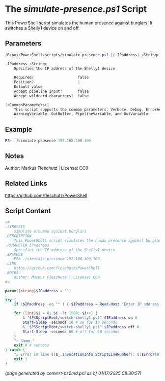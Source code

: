 The *simulate-presence.ps1* Script
===========================

This PowerShell script simulates the human presence against burglars. It switches a Shelly1 device on and off.

Parameters
----------
```powershell
/Repos/PowerShell/scripts/simulate-presence.ps1 [[-IPaddress] <String>] [<CommonParameters>]

-IPaddress <String>
    Specifies the IP address of the Shelly1 device
    
    Required?                    false
    Position?                    1
    Default value                
    Accept pipeline input?       false
    Accept wildcard characters?  false

[<CommonParameters>]
    This script supports the common parameters: Verbose, Debug, ErrorAction, ErrorVariable, WarningAction, 
    WarningVariable, OutBuffer, PipelineVariable, and OutVariable.
```

Example
-------
```powershell
PS> ./simulate-presence 192.168.100.100

```

Notes
-----
Author: Markus Fleschutz | License: CC0

Related Links
-------------
https://github.com/fleschutz/PowerShell

Script Content
--------------
```powershell
<#
.SYNOPSIS
	Simulate a human against burglars
.DESCRIPTION
	This PowerShell script simulates the human presence against burglars. It switches a Shelly1 device on and off.
.PARAMETER IPaddress
	Specifies the IP address of the Shelly1 device
.EXAMPLE
	PS> ./simulate-presence 192.168.100.100
.LINK
	https://github.com/fleschutz/PowerShell
.NOTES
	Author: Markus Fleschutz | License: CC0
#>

param([string]$IPaddress = "")

try {
	if ($IPaddress -eq "" ) { $IPaddress = Read-Host "Enter IP address of the Shelly1 device" }

	for ([int]$i = 0; $i -lt 1000; $i++) {
		& "$PSScriptRoot/switch-shelly1.ps1" $IPaddress on 0
		Start-Sleep -seconds 10 # on for 10 seconds
		& "$PSScriptRoot/switch-shelly1.ps1" $IPaddress off 0
		Start-Sleep -seconds 60 # off for 60 seconds
	}
	"✅ Done."
	exit 0 # success
} catch {
	"⚠️ Error in line $($_.InvocationInfo.ScriptLineNumber): $($Error[0])"
	exit 1
}
```

*(page generated by convert-ps2md.ps1 as of 01/17/2025 08:30:57)*
